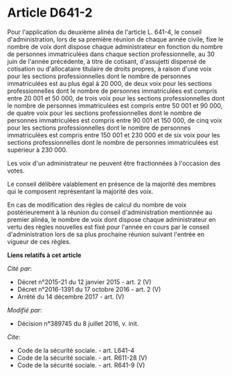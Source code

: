 # Article D641-2

Pour l'application du deuxième alinéa de l'article L. 641-4, le conseil d'administration, lors de sa première réunion de
chaque année civile, fixe le nombre de voix dont dispose chaque administrateur en fonction du nombre de personnes
immatriculées dans chaque section professionnelle, au 30 juin de l'année précédente, à titre de cotisant, d'assujetti
dispensé de cotisation ou d'allocataire titulaire de droits propres, à raison d'une voix pour les sections professionnelles
dont le nombre de personnes immatriculées est au plus égal à 20 000, de deux voix pour les sections professionnelles dont le
nombre de personnes immatriculées est compris entre 20 001 et 50 000, de trois voix pour les sections professionnelles dont
le nombre de personnes immatriculées est compris entre 50 001 et 90 000, de quatre voix pour les sections professionnelles
dont le nombre de personnes immatriculées est compris entre 90 001 et 150 000, de cinq voix pour les sections
professionnelles dont le nombre de personnes immatriculées est compris entre 150 001 et 230 000 et de six voix pour les
sections professionnelles dont le nombre de personnes immatriculées est supérieur à 230 000. 

Les voix d'un administrateur ne peuvent être fractionnées à l'occasion des votes. 

Le conseil délibère valablement en présence de la majorité des membres qui le composent représentant la majorité des voix. 

En cas de modification des règles de calcul du nombre de voix postérieurement à la réunion du conseil d'administration
mentionnée au premier alinéa, le nombre de voix dont dispose chaque administrateur en vertu des règles nouvelles est fixé
pour l'année en cours par le conseil d'administration lors de sa plus prochaine réunion suivant l'entrée en vigueur de ces
règles.

**Liens relatifs à cet article**

_Cité par_:

  - Décret n°2015-21 du 12 janvier 2015 - art. 2 (V)
  - Décret n°2016-1391 du 17 octobre 2016 - art. 2 (V)
  - Arrêté du 14 décembre 2017 - art. (V)

_Modifié par_:

  - Décision n°389745 du 8 juillet 2016, v. init.

_Cite_:

  - Code de la sécurité sociale. - art. L641-4
  - Code de la sécurité sociale. - art. R611-28 (V)
  - Code de la sécurité sociale. - art. R641-9 (V)
